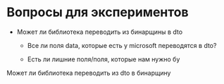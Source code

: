 # Вопросы для экспериментов

- Может ли библиотека переводить из бинарщины в dto

  - Все ли поля data, которые есть у microsoft переводятся в dto?

  - Есть ли лишние поля/поля, которые нам нужно бу

Может ли библиотека переводить из dto в бинарщину